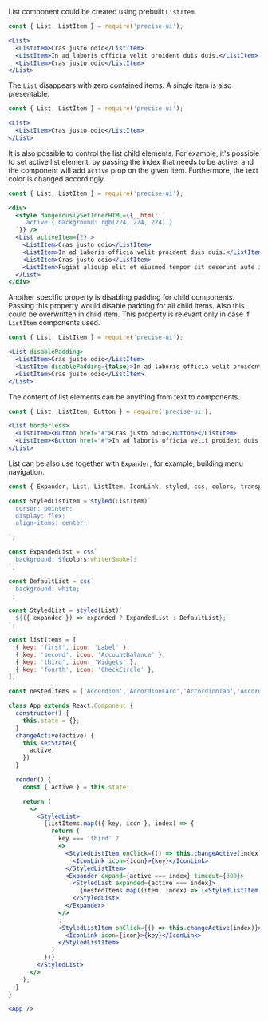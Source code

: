 List component could be created using prebuilt `ListItem`.

```jsx
const { List, ListItem } = require('precise-ui');

<List>
  <ListItem>Cras justo odio</ListItem>
  <ListItem>In ad laboris officia velit proident duis duis.</ListItem>
  <ListItem>Cras justo odio</ListItem>
</List>
```

The `List` disappears with zero contained items. A single item is also presentable.

```jsx
const { List, ListItem } = require('precise-ui');

<List>
  <ListItem>Cras justo odio</ListItem>
</List>
```

It is also possible to control the list child elements. For example, it's possible to set active list element, by passing the index that needs to be active, and the component will add `active` prop on the given item. Furthermore, the text color is changed accordingly.

```jsx
const { List, ListItem } = require('precise-ui');

<div>
  <style dangerouslySetInnerHTML={{__html: `
    .active { background: rgb(224, 224, 224) }
  `}} />
  <List activeItem={2} >
    <ListItem>Cras justo odio</ListItem>
    <ListItem>In ad laboris officia velit proident duis duis.</ListItem>
    <ListItem>Cras justo odio</ListItem>
    <ListItem>Fugiat aliquip elit et eiusmod tempor sit deserunt aute id aliquip ad nisi.</ListItem>
  </List>
</div>
```

Another specific property is disabling padding for child components. Passing this property would disable padding for all child items. Also this could be overwritten in child item. This property is relevant only in case if `ListItem` components used.

```jsx
const { List, ListItem } = require('precise-ui');

<List disablePadding>
  <ListItem>Cras justo odio</ListItem>
  <ListItem disablePadding={false}>In ad laboris officia velit proident duis duis.</ListItem>
  <ListItem>Cras justo odio</ListItem>
</List>
```

The content of list elements can be anything from text to components.

```jsx
const { List, ListItem, Button } = require('precise-ui');

<List borderless>
  <ListItem><Button href="#">Cras justo odio</Button></ListItem>
  <ListItem><Button href="#">In ad laboris officia velit proident duis duis.</Button></ListItem>
</List>
```

List can be also use together with `Expander`, for example, building menu navigation.

```jsx
const { Expander, List, ListItem, IconLink, styled, css, colors, transparentize } = require('precise-ui');

const StyledListItem = styled(ListItem)`
  cursor: pointer;
  display: flex;
  align-items: center;

`;

const ExpandedList = css`
  background: ${colors.whiterSmoke};
`;

const DefaultList = css`
  background: white;
`;

const StyledList = styled(List)`
  ${({ expanded }) => expanded ? ExpandedList : DefaultList};
`;

const listItems = [
  { key: 'first', icon: 'Label' },
  { key: 'second', icon: 'AccountBalance' },
  { key: 'third', icon: 'Widgets' },
  { key: 'fourth', icon: 'CheckCircle' },
];

const nestedItems = ['Accordion','AccordionCard','AccordionTab','AccordionTable','AccordionTableRow','ActionLink','Anchor','Autocomplete','Avatar','Badge','BodyText','Breadcrumbs','Button','Card','Checkbox'];

class App extends React.Component {
  constructor() {
    this.state = {};
  }
  changeActive(active) {
    this.setState({
      active,
    })
  }

  render() {
    const { active } = this.state;

    return (
      <>
        <StyledList>
          {listItems.map(({ key, icon }, index) => {
            return (
              key === 'third' ? 
              <>
                <StyledListItem onClick={() => this.changeActive(index)}>
                  <IconLink icon={icon}>{key}</IconLink>
                </StyledListItem>
                <Expander expand={active === index} timeout={300}>
                  <StyledList expanded={active === index}>
                    {nestedItems.map((item, index) => (<StyledListItem active={index === 0}>{item}</StyledListItem>))}
                  </StyledList>
                </Expander>
              </>
              :
              <StyledListItem onClick={() => this.changeActive(index)}>
                <IconLink icon={icon}>{key}</IconLink>
              </StyledListItem>
            )
          })}
        </StyledList>
      </>
    );
  }
}

<App />
```
